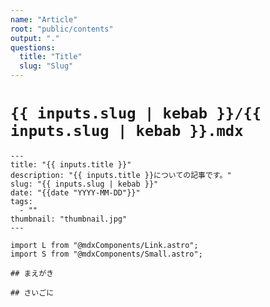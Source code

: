 ```yaml
---
name: "Article"
root: "public/contents"
output: "."
questions:
  title: "Title"
  slug: "Slug"
---
```


# `{{ inputs.slug | kebab }}/{{ inputs.slug | kebab }}.mdx`

```mdx
---
title: "{{ inputs.title }}"
description: "{{ inputs.title }}についての記事です。"
slug: "{{ inputs.slug | kebab }}"
date: "{{date "YYYY-MM-DD"}}"
tags:
  - ""
thumbnail: "thumbnail.jpg"
---

import L from "@mdxComponents/Link.astro";
import S from "@mdxComponents/Small.astro";

## まえがき

## さいごに

```
